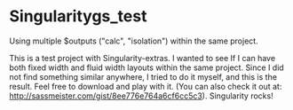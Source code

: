 # Singularitygs_test
Using multiple $outputs ("calc", "isolation") within the same project.

This is a test project with Singularity-extras.
I wanted to see If I can have both fixed width and fluid width layouts within the same project.
Since I did not find something similar anywhere, I tried to do it myself, and this is the result.
Feel free to download and play with it. (You can also check it out at: http://sassmeister.com/gist/8ee776e764a6cf6cc5c3).
Singularity rocks!

